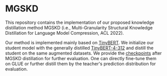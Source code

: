 # MGSKD
This repository contains the implementation of our proposed knowledge distillation method MGSKD (i.e., Multi-Granularity Structural Knowledge Distillation for Language Model Compression, ACL 2022).

Our method is implemented mainly based on [TinyBERT](https://github.com/huawei-noah/Pretrained-Language-Model/tree/master/TinyBERT). We initialize our student model with the generally distilled [TinyBERT-4-312](https://huggingface.co/huawei-noah/TinyBERT_General_4L_312D) and distill the student on the same augmented datasets. We provide the [checkpoints](https://drive.google.com/file/d/1BuQXpgFuUwzDn8S97KTT6sxdy-rFZFzY/view?usp=sharing) after MGSKD distillation for further evaluation. One can directly fine-tune them on GLUE or further distill them by the teacher's prediction distribution for evaluation.
